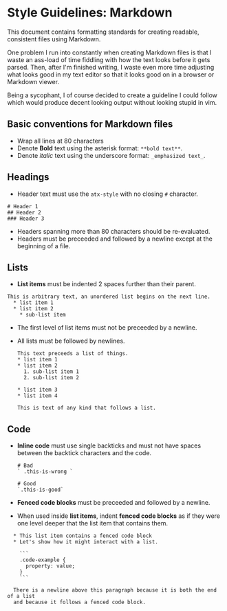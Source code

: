 # Style Guidelines: Markdown
This document contains formatting standards for creating readable, consistent
files using Markdown.

One problem I run into constantly when creating Markdown
files is that I waste an ass-load of time fiddling with how the text looks
before it gets parsed. Then, after I'm finished writing, I waste even more time
adjusting what looks good in my text editor so that it looks good on in a
browser or Markdown viewer.

Being a sycophant, I of course decided to create a guideline I could follow
which would produce decent looking output without looking stupid in vim.

## Basic conventions for Markdown files

  * Wrap all lines at 80 characters
  * Denote **Bold** text using the asterisk format: `**bold text**`.
  * Denote _italic_ text using the underscore format: `_emphasized text_`.

## Headings

  * Header text must use the `atx-style` with no closing `#` character.

   ```
   # Header 1
   ## Header 2
   ### Header 3
   ```

  * Headers spanning more than 80 characters should be re-evaluated.
  * Headers must be preceeded and followed by a newline except at the beginning
   of a file.

## Lists

  * **List items** must be indented 2 spaces further than their parent.

   ```
   This is arbitrary text, an unordered list begins on the next line.
     * list item 1
     * list item 2
       * sub-list item
   ```

  * The first level of list items must not be preceeded by a newline.
  * All lists must be followed by newlines.

    ```
    This text preceeds a list of things.
    * list item 1
    * list item 2
      1. sub-list item 1
      2. sub-list item 2

    * list item 3
    * list item 4

    This is text of any kind that follows a list.
    ```

## Code

  * **Inline code** must use single backticks and must not have spaces between
    the backtick characters and the code.

    ```
    # Bad
    ` .this-is-wrong `

    # Good
    `.this-is-good`
    ```

  * **Fenced code blocks** must be preceeded and followed by a newline.
  * When used inside **list items**, indent **fenced code blocks** as if they
    were one level deeper that the list item that contains them.

  ```
    * This list item contains a fenced code block
    * Let's show how it might interact with a list.

      ```
      .code-example {
        property: value;
      }
      ```

    There is a newline above this paragraph because it is both the end of a list
    and because it follows a fenced code block.
  ```

